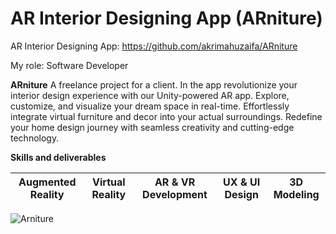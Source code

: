 # AR Interior Designing App (ARniture)

  AR Interior Designing App: https://github.com/akrimahuzaifa/ARniture

  My role: Software Developer

  **ARniture** A freelance project for a client. In the app revolutionize your interior design experience with our Unity-powered AR app. Explore, customize, and visualize your dream space in real-time. Effortlessly integrate virtual furniture and decor into your actual surroundings. Redefine your home design journey with seamless creativity and cutting-edge technology.

  **Skills and deliverables**

  | Augmented Reality | Virtual Reality | AR & VR Development | UX & UI Design | 3D Modeling |
  |-------------------|-----------------|---------------------|----------------|-------------|

  <img src="./images/ARniture_Main.jpg" alt="Arniture"/>